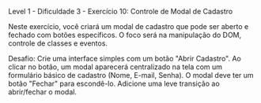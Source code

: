 Level 1 - Dificuldade 3 - Exercício 10: Controle de Modal de Cadastro

Neste exercício, você criará um modal de cadastro que pode ser aberto e fechado com botões específicos. O foco será na manipulação do DOM, controle de classes e eventos.

Desafio:
Crie uma interface simples com um botão "Abrir Cadastro".
Ao clicar no botão, um modal aparecerá centralizado na tela com um formulário básico de cadastro (Nome, E-mail, Senha).
O modal deve ter um botão "Fechar" para escondê-lo.
Adicione uma leve transição ao abrir/fechar o modal.